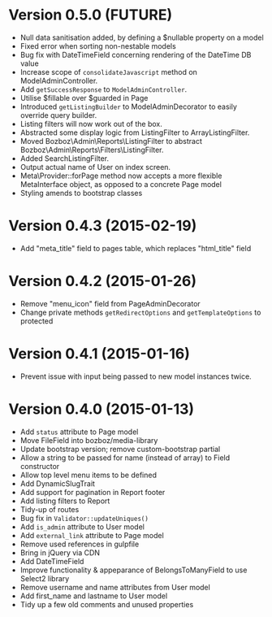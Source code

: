 # Version 0.5.0 (FUTURE)

-   Null data sanitisation added, by defining a $nullable property on a model
-   Fixed error when sorting non-nestable models
-   Bug fix with DateTimeField concerning rendering of the DateTime DB value
-   Increase scope of `consolidateJavascript` method on ModelAdminController.
-   Add `getSuccessResponse` to `ModelAdminController`.
-   Utilise $fillable over $guarded in Page
-   Introduced `getListingBuilder` to ModelAdminDecorator to easily override query builder.
-   Listing filters will now work out of the box.
-   Abstracted some display logic from ListingFilter to ArrayListingFilter.
-   Moved Bozboz\Admin\Reports\ListingFilter to abstract Bozboz\Admin\Reports\Filters\ListingFilter.
-   Added SearchListingFilter.
-	Output actual name of User on index screen. 
-   Meta\Provider::forPage method now accepts a more flexible MetaInterface object, as opposed to a concrete Page model
-	Styling amends to bootstrap classes


# Version 0.4.3 (2015-02-19)
-   Add "meta_title" field to pages table, which replaces "html_title" field


# Version 0.4.2 (2015-01-26)

-   Remove "menu_icon" field from PageAdminDecorator
-   Change private methods `getRedirectOptions` and `getTemplateOptions` to protected


# Version 0.4.1 (2015-01-16)

-   Prevent issue with input being passed to new model instances twice.


# Version 0.4.0 (2015-01-13)

-	Add `status` attribute to Page model
-	Move FileField into bozboz/media-library
-	Update bootstrap version; remove custom-bootstrap partial
-	Allow a string to be passed for name (instead of array) to Field constructor
-	Allow top level menu items to be defined
-	Add DynamicSlugTrait
-	Add support for pagination in Report footer
-	Add listing filters to Report
-	Tidy-up of routes
-	Bug fix in `Validator::updateUniques()`
-	Add `is_admin` attribute to User model
-	Add `external_link` attribute to Page model
-	Remove used references in gulpfile
-	Bring in jQuery via CDN
-	Add DateTimeField
-	Improve functionality & appeparance of BelongsToManyField to use Select2 library
-	Remove username and name attributes from User model
-	Add first_name and lastname to User model
-	Tidy up a few old comments and unused properties
